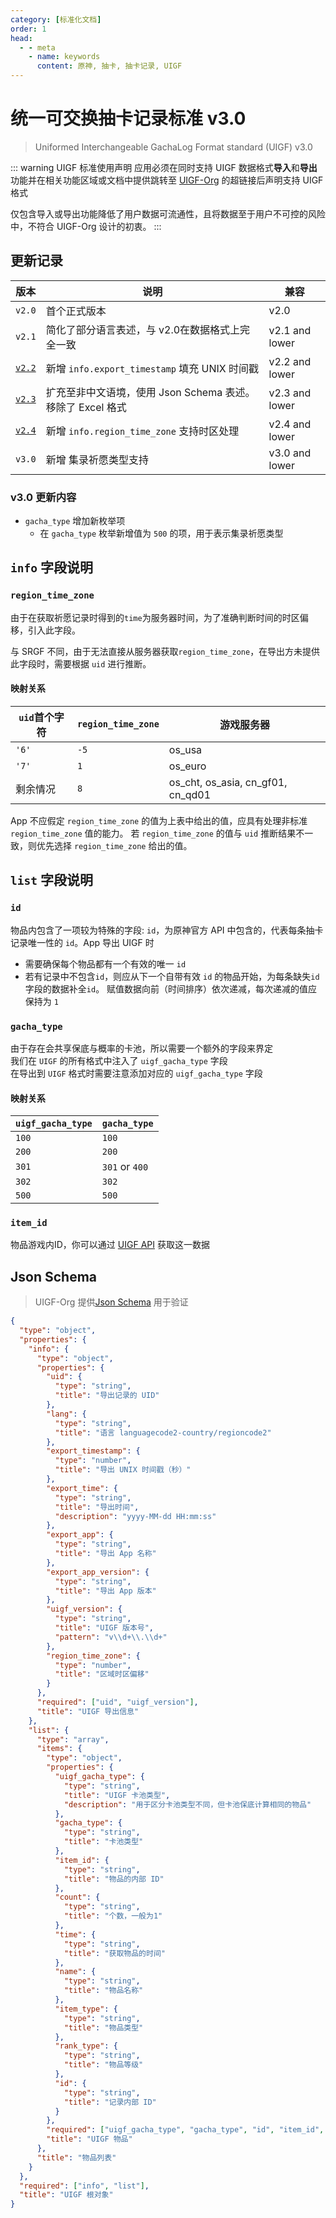 ```yaml
---
category: [标准化文档]
order: 1
head:
  - - meta
    - name: keywords
      content: 原神, 抽卡, 抽卡记录, UIGF
---
```


# 统一可交换抽卡记录标准 v3.0
> Uniformed Interchangeable GachaLog Format standard (UIGF) v3.0 <Badge text="Current" type="message" />
> 
::: warning UIGF 标准使用声明
应用必须在同时支持 UIGF 数据格式**导入**和**导出**功能并在相关功能区域或文档中提供跳转至 [UIGF-Org](https://uigf.org) 的超链接后声明支持 UIGF 格式

仅包含导入或导出功能降低了用户数据可流通性，且将数据至于用户不可控的风险中，不符合 UIGF-Org 设计的初衷。
:::

## 更新记录
| 版本                            | 说明                                      | 兼容             |
|-------------------------------|-----------------------------------------|----------------|
| `v2.0`                        | 首个正式版本                                  | v2.0           |
| `v2.1`                        | 简化了部分语言表述，与 v2.0在数据格式上完全一致              | v2.1 and lower |
| [`v2.2`](uigf-legacy-v2.2.md) | 新增 `info.export_timestamp` 填充 UNIX 时间戳  | v2.2 and lower |
| [`v2.3`](uigf-legacy-v2.3.md) | 扩充至非中文语境，使用 Json Schema 表述。移除了 Excel 格式 | v2.3 and lower |
| [`v2.4`](uigf-legacy-v2.4.md) | 新增 `info.region_time_zone` 支持时区处理       | v2.4 and lower |
| `v3.0`                        | 新增 集录祈愿类型支持       | v3.0 and lower |

### v3.0 更新内容

* `gacha_type` 增加新枚举项
  * 在 `gacha_type` 枚举新增值为 `500` 的项，用于表示集录祈愿类型

## `info` 字段说明

### `region_time_zone`

由于在获取祈愿记录时得到的`time`为服务器时间，为了准确判断时间的时区偏移，引入此字段。

与 SRGF 不同，由于无法直接从服务器获取`region_time_zone`，在导出方未提供此字段时，需要根据 `uid` 进行推断。

#### 映射关系

| `uid`首个字符 | `region_time_zone` | 游戏服务器                             |
|-----------|--------------------|-----------------------------------|
| `'6'`     | `-5`               | os_usa                            |
| `'7'`     | `1`                | os_euro                           |
| 剩余情况      | `8`                | os_cht, os_asia, cn_gf01, cn_qd01 |

App 不应假定 `region_time_zone` 的值为上表中给出的值，应具有处理非标准 `region_time_zone` 值的能力。
若 `region_time_zone` 的值与 `uid` 推断结果不一致，则优先选择 `region_time_zone` 给出的值。

## `list` 字段说明

### `id`

物品内包含了一项较为特殊的字段: `id`，为原神官方 API 中包含的，代表每条抽卡记录唯一性的 `id`。App 导出 UIGF 时
* 需要确保每个物品都有一个有效的唯一 `id` 
* 若有记录中不包含`id`，则应从下一个自带有效 `id` 的物品开始，为每条缺失`id`字段的数据补全`id`。
赋值数据向前（时间排序）依次递减，每次递减的值应保持为 `1`

### `gacha_type`

由于存在会共享保底与概率的卡池，所以需要一个额外的字段来界定  
我们在 `UIGF` 的所有格式中注入了 `uigf_gacha_type` 字段  
在导出到 `UIGF` 格式时需要注意添加对应的 `uigf_gacha_type` 字段  

#### 映射关系

| `uigf_gacha_type` | `gacha_type`   |
|-------------------|----------------|
| `100`             | `100`          |
| `200`             | `200`          |
| `301`             | `301` or `400` |
| `302`             | `302`          |
| `500`             | `500`          |

### `item_id`

物品游戏内ID，你可以通过 [UIGF API](../api.md) 获取这一数据

## Json Schema

> UIGF-Org 提供[Json Schema](/schema/uigf.json) 用于验证

```json
{
  "type": "object",
  "properties": {
    "info": {
      "type": "object",
      "properties": {
        "uid": {
          "type": "string",
          "title": "导出记录的 UID"
        },
        "lang": {
          "type": "string",
          "title": "语言 languagecode2-country/regioncode2"
        },
        "export_timestamp": {
          "type": "number",
          "title": "导出 UNIX 时间戳（秒）"
        },
        "export_time": {
          "type": "string",
          "title": "导出时间",
          "description": "yyyy-MM-dd HH:mm:ss"
        },
        "export_app": {
          "type": "string",
          "title": "导出 App 名称"
        },
        "export_app_version": {
          "type": "string",
          "title": "导出 App 版本"
        },
        "uigf_version": {
          "type": "string",
          "title": "UIGF 版本号",
          "pattern": "v\\d+\\.\\d+"
        },
        "region_time_zone": {
          "type": "number",
          "title": "区域时区偏移"
        }
      },
      "required": ["uid", "uigf_version"],
      "title": "UIGF 导出信息"
    },
    "list": {
      "type": "array",
      "items": {
        "type": "object",
        "properties": {
          "uigf_gacha_type": {
            "type": "string",
            "title": "UIGF 卡池类型",
            "description": "用于区分卡池类型不同，但卡池保底计算相同的物品"
          },
          "gacha_type": {
            "type": "string",
            "title": "卡池类型"
          },
          "item_id": {
            "type": "string",
            "title": "物品的内部 ID"
          },
          "count": {
            "type": "string",
            "title": "个数，一般为1"
          },
          "time": {
            "type": "string",
            "title": "获取物品的时间"
          },
          "name": {
            "type": "string",
            "title": "物品名称"
          },
          "item_type": {
            "type": "string",
            "title": "物品类型"
          },
          "rank_type": {
            "type": "string",
            "title": "物品等级"
          },
          "id": {
            "type": "string",
            "title": "记录内部 ID"
          }
        },
        "required": ["uigf_gacha_type", "gacha_type", "id", "item_id", "time"],
        "title": "UIGF 物品"
      },
      "title": "物品列表"
    }
  },
  "required": ["info", "list"],
  "title": "UIGF 根对象"
}
```
